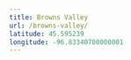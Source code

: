 ```yaml
---
title: Browns Valley
url: /browns-valley/
latitude: 45.595239
longitude: -96.83340700000001
---
```

